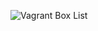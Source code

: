 
![Vagrant Box List](https://github.com/illinoistech-itm/kphadatare/blob/master/ITMO-544/images/Vagrant%20Box%20List.PNG)

